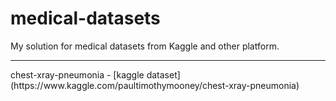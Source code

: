 # medical-datasets
My solution for medical datasets from Kaggle and other platform. <br>
<hr>
chest-xray-pneumonia - [kaggle dataset](https://www.kaggle.com/paultimothymooney/chest-xray-pneumonia)
